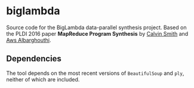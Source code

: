 # biglambda
Source code for the BigLambda data-parallel synthesis project. Based on the PLDI 2016 paper **MapReduce Program Synthesis** by [Calvin Smith](http://pages.cs.wisc.edu/~cjsmith/) and [Aws Albarghouthi](http://pages.cs.wisc.edu/~aws/).

## Dependencies
The tool depends on the most recent versions of `BeautifulSoup` and `ply`, neither of which are included.
